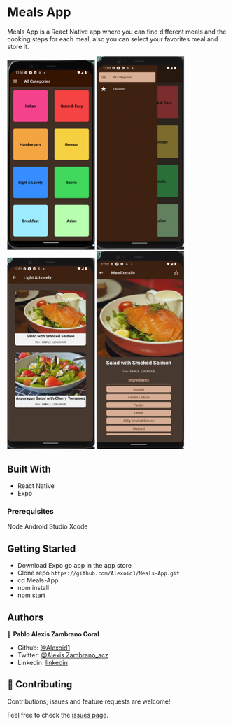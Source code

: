 # Meals App
Meals App is a React Native app where you can find different meals and the cooking steps for each meal, also you can select your favorites meal and store it.

<img src="./assets/images/Screen1.png" width="200"/> <img src="./assets/images/Screen2.png" width="200"/><img src="./assets/images/Screen3.png" width="200"/> <img src="./assets/images/Screen4.png" width="200"/> 

## Built With
- React Native
- Expo


### Prerequisites
Node
Android Studio
Xcode

## Getting Started

- Download Expo go app in the app store
- Clone repo `https://github.com/Alexoid1/Meals-App.git`
- cd Meals-App
- npm install
- npm start



## Authors

👤 **Pablo Alexis Zambrano Coral**
- Github: [@Alexoid1](https://github.com/Alexoid1)
- Twitter: [@Alexis Zambrano_acz](https://twitter.com/pablo_acz)
- Linkedin: [linkedin](https://www.linkedin.com/in/alexzambranocoral/)

## 🤝 Contributing

Contributions, issues and feature requests are welcome!

Feel free to check the [issues page](https://github.com/Alexoid1/Meals-App/issues).
